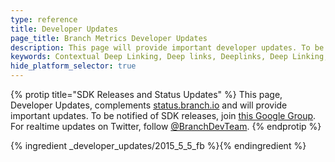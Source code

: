 ```yaml
---
type: reference
title: Developer Updates
page_title: Branch Metrics Developer Updates
description: This page will provide important developer updates. To be notified of SDK releases, join our Google Group and for realtime updates follow us on Twitter.
keywords: Contextual Deep Linking, Deep links, Deeplinks, Deep Linking, Deeplinking, Deferred Deep Linking, Deferred Deeplinking, Google App Indexing, Google App Invites, Apple Universal Links, Apple Spotlight Search, Facebook App Links, AppLinks, Deepviews, Deep views, Developer updates, updates, SDK releases, status
hide_platform_selector: true
---
```


{% protip title="SDK Releases and Status Updates" %}
This page, Developer Updates, complements [status.branch.io](https://status.branch.io) and will provide important updates. To be notified of SDK releases, join [this Google Group](https://groups.google.com/forum/#!forum/branch-sdk-releases). For realtime updates on Twitter, follow [@BranchDevTeam](https://twitter.com/BranchDevTeam).
{% endprotip %}

{% ingredient _developer_updates/2015_5_5_fb %}{% endingredient %}